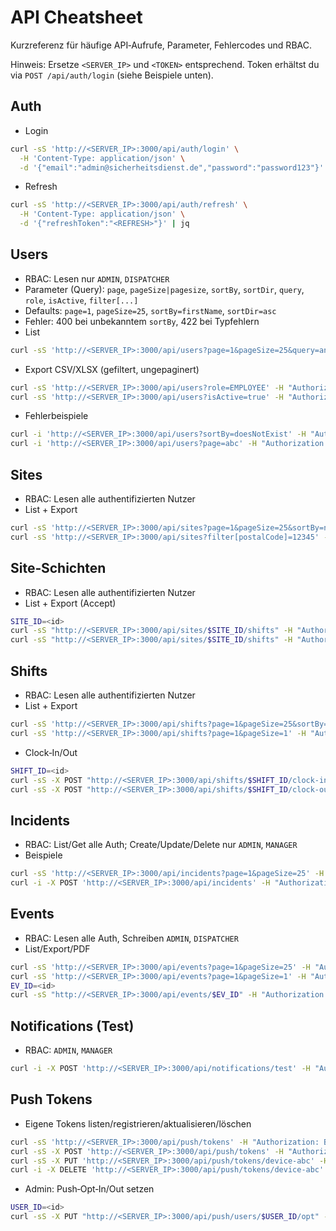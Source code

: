 # API Cheatsheet

Kurzreferenz für häufige API‑Aufrufe, Parameter, Fehlercodes und RBAC.

Hinweis: Ersetze `<SERVER_IP>` und `<TOKEN>` entsprechend. Token erhältst du via `POST /api/auth/login` (siehe Beispiele unten).

## Auth
- Login
```bash
curl -sS 'http://<SERVER_IP>:3000/api/auth/login' \
  -H 'Content-Type: application/json' \
  -d '{"email":"admin@sicherheitsdienst.de","password":"password123"}' | jq
```
- Refresh
```bash
curl -sS 'http://<SERVER_IP>:3000/api/auth/refresh' \
  -H 'Content-Type: application/json' \
  -d '{"refreshToken":"<REFRESH>"}' | jq
```

## Users
- RBAC: Lesen nur `ADMIN`, `DISPATCHER`
- Parameter (Query): `page`, `pageSize|pagesize`, `sortBy`, `sortDir`, `query`, `role`, `isActive`, `filter[...]`
- Defaults: `page=1`, `pageSize=25`, `sortBy=firstName`, `sortDir=asc`
- Fehler: 400 bei unbekanntem `sortBy`, 422 bei Typfehlern
- List
```bash
curl -sS 'http://<SERVER_IP>:3000/api/users?page=1&pageSize=25&query=anna' -H "Authorization: Bearer <TOKEN>" | jq
```
- Export CSV/XLSX (gefiltert, ungepaginert)
```bash
curl -sS 'http://<SERVER_IP>:3000/api/users?role=EMPLOYEE' -H "Authorization: Bearer <TOKEN>" -H 'Accept: text/csv' -o users.csv
curl -sS 'http://<SERVER_IP>:3000/api/users?isActive=true' -H "Authorization: Bearer <TOKEN>" -H 'Accept: application/vnd.openxmlformats-officedocument.spreadsheetml.sheet' -o users.xlsx
```
- Fehlerbeispiele
```bash
curl -i 'http://<SERVER_IP>:3000/api/users?sortBy=doesNotExist' -H "Authorization: Bearer <TOKEN>"
curl -i 'http://<SERVER_IP>:3000/api/users?page=abc' -H "Authorization: Bearer <TOKEN>"
```

## Sites
- RBAC: Lesen alle authentifizierten Nutzer
- List + Export
```bash
curl -sS 'http://<SERVER_IP>:3000/api/sites?page=1&pageSize=25&sortBy=name&sortDir=asc&filter[city]=Muster' -H "Authorization: Bearer <TOKEN>" | jq
curl -sS 'http://<SERVER_IP>:3000/api/sites?filter[postalCode]=12345' -H "Authorization: Bearer <TOKEN>" -H 'Accept: text/csv' -o sites.csv
```

## Site‑Schichten
- RBAC: Lesen alle authentifizierten Nutzer
- List + Export (Accept)
```bash
SITE_ID=<id>
curl -sS "http://<SERVER_IP>:3000/api/sites/$SITE_ID/shifts" -H "Authorization: Bearer <TOKEN>" | jq
curl -sS "http://<SERVER_IP>:3000/api/sites/$SITE_ID/shifts" -H "Authorization: Bearer <TOKEN>" -H 'Accept: text/csv' -o site_${SITE_ID}_shifts.csv
```

## Shifts
- RBAC: Lesen alle authentifizierten Nutzer
- List + Export
```bash
curl -sS 'http://<SERVER_IP>:3000/api/shifts?page=1&pageSize=25&sortBy=startTime&sortDir=desc' -H "Authorization: Bearer <TOKEN>" | jq
curl -sS 'http://<SERVER_IP>:3000/api/shifts?page=1&pageSize=1' -H "Authorization: Bearer <TOKEN>" -H 'Accept: text/csv' -o shifts.csv
```
- Clock‑In/Out
```bash
SHIFT_ID=<id>
curl -sS -X POST "http://<SERVER_IP>:3000/api/shifts/$SHIFT_ID/clock-in" -H "Authorization: Bearer <TOKEN>" -H 'Content-Type: application/json' -d '{"at":"2025-09-01T08:00:00Z"}' | jq
curl -sS -X POST "http://<SERVER_IP>:3000/api/shifts/$SHIFT_ID/clock-out" -H "Authorization: Bearer <TOKEN>" -H 'Content-Type: application/json' -d '{"at":"2025-09-01T16:00:00Z","breakTime":30}' | jq
```

## Incidents
- RBAC: List/Get alle Auth; Create/Update/Delete nur `ADMIN`, `MANAGER`
- Beispiele
```bash
curl -sS 'http://<SERVER_IP>:3000/api/incidents?page=1&pageSize=25' -H "Authorization: Bearer <TOKEN>" | jq
curl -i -X POST 'http://<SERVER_IP>:3000/api/incidents' -H "Authorization: Bearer <TOKEN_EMPLOYEE>" -H 'Content-Type: application/json' -d '{"title":"X"}'
```

## Events
- RBAC: Lesen alle Auth, Schreiben `ADMIN`, `DISPATCHER`
- List/Export/PDF
```bash
curl -sS 'http://<SERVER_IP>:3000/api/events?page=1&pageSize=25' -H "Authorization: Bearer <TOKEN>" | jq
curl -sS 'http://<SERVER_IP>:3000/api/events?page=1&pageSize=1' -H "Authorization: Bearer <TOKEN>" -H 'Accept: text/csv' -o events.csv
EV_ID=<id>
curl -sS "http://<SERVER_IP>:3000/api/events/$EV_ID" -H "Authorization: Bearer <TOKEN>" -H 'Accept: application/pdf' -o event_${EV_ID}.pdf
```

## Notifications (Test)
- RBAC: `ADMIN`, `MANAGER`
```bash
curl -i -X POST 'http://<SERVER_IP>:3000/api/notifications/test' -H "Authorization: Bearer <TOKEN_ADMIN>"
```

## Push Tokens
- Eigene Tokens listen/registrieren/aktualisieren/löschen
```bash
curl -sS 'http://<SERVER_IP>:3000/api/push/tokens' -H "Authorization: Bearer <TOKEN>" | jq
curl -sS -X POST 'http://<SERVER_IP>:3000/api/push/tokens' -H "Authorization: Bearer <TOKEN>" -H 'Content-Type: application/json' -d '{"token":"device-abc","platform":"web"}' | jq
curl -sS -X PUT 'http://<SERVER_IP>:3000/api/push/tokens/device-abc' -H "Authorization: Bearer <TOKEN>" -H 'Content-Type: application/json' -d '{"platform":"web"}' | jq
curl -i -X DELETE 'http://<SERVER_IP>:3000/api/push/tokens/device-abc' -H "Authorization: Bearer <TOKEN>"
```
- Admin: Push‑Opt‑In/Out setzen
```bash
USER_ID=<id>
curl -sS -X PUT "http://<SERVER_IP>:3000/api/push/users/$USER_ID/opt" -H "Authorization: Bearer <TOKEN_ADMIN>" -H 'Content-Type: application/json' -d '{"pushOptIn":true}' | jq
```

